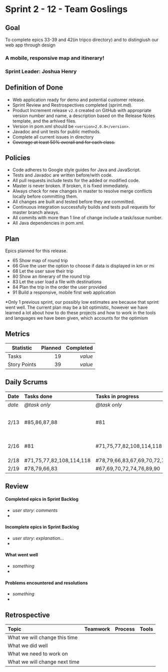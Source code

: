 # Sprint 2 - 12 - Team Goslings

## Goal

To complete epics 33-39 and 42(in tripco directory) and to distingiush our web app through design

### A mobile, responsive map and itinerary!
### Sprint Leader: Joshua Henry

## Definition of Done

* Web application ready for demo and potential customer release.
* Sprint Review and Restrospectives completed (sprint.md).
* Product Increment release `v2.0` created on GitHub with appropriate version number and name, a description based on the Release Notes template, and the arhived files.
* Version in pom.xml should be `<version>2.0.0</version>`.
* Javadoc and unit tests for public methods.
* Complete all current issues in directory
* ~~Coverage at least 50% overall and for each class.~~

## Policies

* Code adheres to Google style guides for Java and JavaScript.
* Tests and Javadoc are written before/with code.  
* All pull requests include tests for the added or modified code.
* Master is never broken.  If broken, it is fixed immediately.
* Always check for new changes in master to resolve merge conflicts locally before committing them.
* All changes are built and tested before they are committed.
* Continuous integration successfully builds and tests pull requests for master branch always.
* All commits with more than 1 line of change include a task/issue number.
* All Java dependencies in pom.xml.

## Plan

Epics planned for this release.

* 65 Show map of round trip
* 66 Give the user the option to choose if data is displayed in km or mi
* 68 Let the user save their trip
* 80 Show an itinerary of the round trip
* 83 Let the user load a file with destinations
* 84 Plan the trip in the order the user provided
* 91 Build a responsive, mobile first web application

*Only 1 previous sprint, our possibly low estimates are because that sprint went well. The current plan may be a bit optimistic, however we have learned a lot about how to do these projects and how to work in the tools and languages we have been given, which accounts for the optimism

## Metrics

Statistic | Planned | Completed
--- | ---: | ---:
Tasks |  19   | *value* 
Story Points |  39  | *value* 

## Daily Scrums

Date | Tasks done  | Tasks in progress | Impediments 
:--- | :--- | :--- | :--- 
*date* | *@task only* | *@task only* | none
 2/13  |#85,86,87,88 | #81 | understanding project structure, replanning
 2/16 | #81 | #71,75,77,82,108,114,118| loading tffi in, testing server functions
 2/18 |  #71,75,77,82,108,114,118 | #78,79,66,83,67,69,70,72,74,76,89,90| none
 2/19 | #78,79,66,83 | #67,69,70,72,74,76,89,90| none yet lol
 

## Review

#### Completed epics in Sprint Backlog 
* *user story*:  *comments*
* 

#### Incomplete epics in Sprint Backlog 
* *user story*: *explanation...*
*

#### What went well
* *something*
*

#### Problems encountered and resolutions
* *something*
*

## Retrospective

Topic | Teamwork | Process | Tools
:--- | :--- | :--- | :---
What we will change this time |  |  | 
What we did well |  |  | 
What we need to work on |  |  |
What we will change next time |  |  | 
